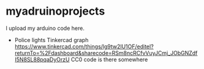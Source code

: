 # myadruinoprojects
I upload my arduino code here.
* Police lights
Tinkercad graph https://www.tinkercad.com/things/lg9tw2lU1OF/editel?returnTo=%2Fdashboard&sharecode=RSm8ncRCfvVuyJCmj_JObGNZdfI5N8SL88pqaDyOrzU
CC0
code is there somewhere
